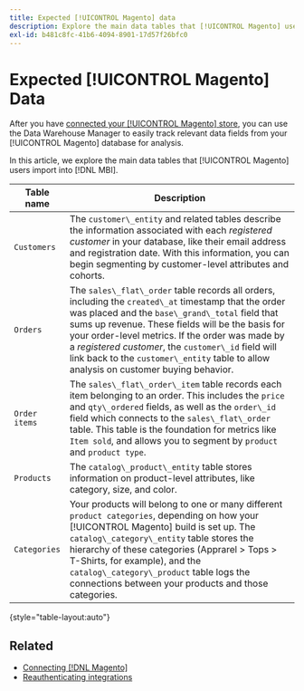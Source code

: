 ```yaml
---
title: Expected [!UICONTROL Magento] data
description: Explore the main data tables that [!UICONTROL Magento] users import into MBI
exl-id: b481c8fc-41b6-4094-8901-17d57f26bfc0
---
```

# Expected [!UICONTROL Magento] Data

After you have [connected your [!UICONTROL Magento] store](../../../data-analyst/importing-data/integrations/magento.md), you can use the Data Warehouse Manager to easily track relevant data fields from your [!UICONTROL Magento] database for analysis.

In this article, we explore the main data tables that [!UICONTROL Magento] users import into [!DNL MBI].

| **Table name** | **Description** |
|-----|-----|
| `Customers` | The `customer\_entity` and related tables describe the information associated with each *registered customer* in your database, like their email address and registration date. With this information, you can begin segmenting by customer-level attributes and cohorts. |
| `Orders` | The `sales\_flat\_order` table records all orders, including the `created\_at` timestamp that the order was placed and the `base\_grand\_total` field that sums up revenue. These fields will be the basis for your order-level metrics. If the order was made by a *registered customer*, the `customer\_id` field will link back to the  `customer\_entity` table to allow analysis on customer buying behavior. |
| `Order items` | The `sales\_flat\_order\_item` table records each item belonging to an order. This includes the `price` and `qty\_ordered` fields, as well as the `order\_id` field which connects to the `sales\_flat\_order` table. This table is the foundation for metrics like `Item sold`, and allows you to segment by `product` and `product type`. |
| `Products` | The `catalog\_product\_entity` table stores information on product-level attributes, like category, size, and color. |
| `Categories` | Your products will belong to one or many different `product categories`, depending on how your [!UICONTROL Magento] build is set up. The `catalog\_category\_entity` table stores the hierarchy of these categories (Apprarel > Tops > T-Shirts, for example), and the `catalog\_category\_product` table logs the connections between your products and those categories. |

{style="table-layout:auto"}

## Related

* [Connecting [!DNL Magento]](../integrations/magento.md)
* [Reauthenticating integrations](https://support.magento.com/hc/en-us/articles/360016733151)
